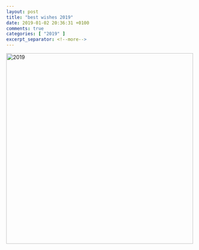 ```yaml
---
layout: post
title: "best wishes 2019"
date: 2019-01-02 20:36:31 +0100
comments: true
categories: [ "2019" ] 
excerpt_separator: <!--more-->
---
```

<p>
<a href="/blog/images/2019.jpg"><img src="/blog/images/2019.jpg" width="500" height="511" alt="2019" /> </a>
</p>
<!--more-->
